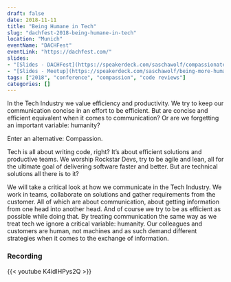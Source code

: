 ```yaml
---
draft: false
date: 2018-11-11
title: "Being Humane in Tech"
slug: "dachfest-2018-being-humane-in-tech"
location: "Munich"
eventName: "DACHFest"
eventLink: "https://dachfest.com/"
slides:
- "[Slides - DACHFest](https://speakerdeck.com/saschawolf/compassionate-coding-being-more-humane-in-tech)"
- "[Slides - Meetup](https://speakerdeck.com/saschawolf/being-more-humane-in-tech)"
tags: ["2018", "conference", "compassion", "code reviews"]
categories: []
---
```


In the Tech Industry we value efficiency and productivity. We try to keep our communication concise in an effort to be efficient. But are concise and efficient equivalent when it comes to communication? Or are we forgetting an important variable: humanity?

Enter an alternative: Compassion.

Tech is all about writing code, right? It’s about efficient solutions and productive teams. We worship Rockstar Devs, try to be agile and lean, all for the ultimate goal of delivering software faster and better. But are technical solutions all there is to it?

We will take a critical look at how we communicate in the Tech Industry. We work in teams, collaborate on solutions and gather requirements from the customer. All of which are about communication, about getting information from one head into another head. And of course we try to be as efficient as possible while doing that. By treating communication the same way as we treat tech we ignore a critical variable: humanity. Our colleagues and customers are human, not machines and as such demand different strategies when it comes to the exchange of information.

### Recording

{{< youtube K4idIHPys2Q >}}